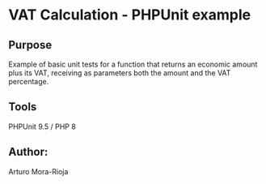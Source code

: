 # VAT Calculation - PHPUnit example

## Purpose
Example of basic unit tests for a function that returns an economic amount plus its VAT, receiving as parameters both the amount and the VAT percentage.

## Tools
PHPUnit 9.5 / PHP 8

## Author:
Arturo Mora-Rioja 